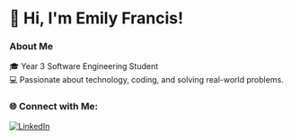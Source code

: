 # 👋 Hi, I'm Emily Francis!

### About Me
🎓 Year 3 Software Engineering Student  
💻 Passionate about technology, coding, and solving real-world problems.  

### 🌐 Connect with Me:
[![LinkedIn](https://img.shields.io/badge/LinkedIn-Emily%20Francis-blue?logo=linkedin&logoColor=white&style=flat)](https://www.linkedin.com/in/emily-francis-072419312/)  
